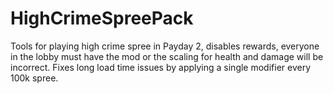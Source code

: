 # HighCrimeSpreePack

Tools for playing high crime spree in Payday 2, disables rewards, everyone in the lobby must have the mod or the scaling for health and damage will be incorrect. Fixes long load time issues by applying a single modifier every 100k spree.
